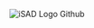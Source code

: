 ![iSAD Logo Github](https://github.com/sirx2713/Flag-of-Armenia/assets/122817303/1f88e52c-807f-410d-bb28-aa33fd181856)
